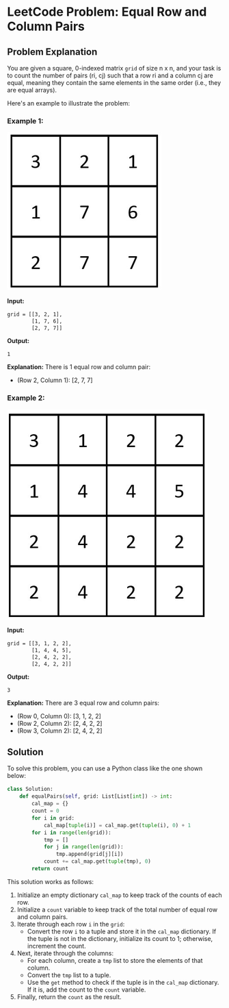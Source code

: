 # LeetCode Problem: Equal Row and Column Pairs

## Problem Explanation

You are given a square, 0-indexed matrix `grid` of size n x n, and your task is to count the number of pairs (ri, cj) such that a row ri and a column cj are equal, meaning they contain the same elements in the same order (i.e., they are equal arrays).

Here's an example to illustrate the problem:

### Example 1:

![ex1](./img/ex1.jpg)

**Input:**
```
grid = [[3, 2, 1],
        [1, 7, 6],
        [2, 7, 7]]
```

**Output:**
```
1
```

**Explanation:**
There is 1 equal row and column pair:
- (Row 2, Column 1): [2, 7, 7]

### Example 2:

![ex2](./img/ex2.jpg)

**Input:**
```
grid = [[3, 1, 2, 2],
        [1, 4, 4, 5],
        [2, 4, 2, 2],
        [2, 4, 2, 2]]
```

**Output:**
```
3
```

**Explanation:**
There are 3 equal row and column pairs:
- (Row 0, Column 0): [3, 1, 2, 2]
- (Row 2, Column 2): [2, 4, 2, 2]
- (Row 3, Column 2): [2, 4, 2, 2]

## Solution

To solve this problem, you can use a Python class like the one shown below:

```python
class Solution:
    def equalPairs(self, grid: List[List[int]) -> int:
        cal_map = {}
        count = 0
        for i in grid:
            cal_map[tuple(i)] = cal_map.get(tuple(i), 0) + 1
        for i in range(len(grid)):
            tmp = []
            for j in range(len(grid)):
                tmp.append(grid[j][i])
            count += cal_map.get(tuple(tmp), 0)
        return count
```

This solution works as follows:

1. Initialize an empty dictionary `cal_map` to keep track of the counts of each row.
2. Initialize a `count` variable to keep track of the total number of equal row and column pairs.
3. Iterate through each row `i` in the `grid`:
   - Convert the row `i` to a tuple and store it in the `cal_map` dictionary. If the tuple is not in the dictionary, initialize its count to 1; otherwise, increment the count.
4. Next, iterate through the columns:
   - For each column, create a `tmp` list to store the elements of that column.
   - Convert the `tmp` list to a tuple.
   - Use the `get` method to check if the tuple is in the `cal_map` dictionary. If it is, add the count to the `count` variable.
5. Finally, return the `count` as the result.

